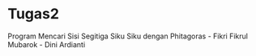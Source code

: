 Tugas2
======

Program Mencari Sisi Segitiga Siku Siku dengan Phitagoras - Fikri Fikrul Mubarok - Dini Ardianti
